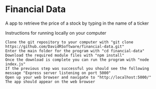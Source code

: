 # Financial Data

A app to retrieve the price of a stock by typing in the name of a ticker 

Instructions for running locally on your computer

    Clone the git repository to your computer with "git clone https://github.com/DavidRSoftware/financial-data.git"
    Enter the main folder for the program with "cd financial-data"
    Download the required module files with "npm install"
    Once the download is complete you can run the program with "node index.js"
    If the previous step was successful you should see the following message "Express server listening on port 5000"
    Open up your web browser and navigate to "http://localhost:5000/"
    The app should appear on the web browser